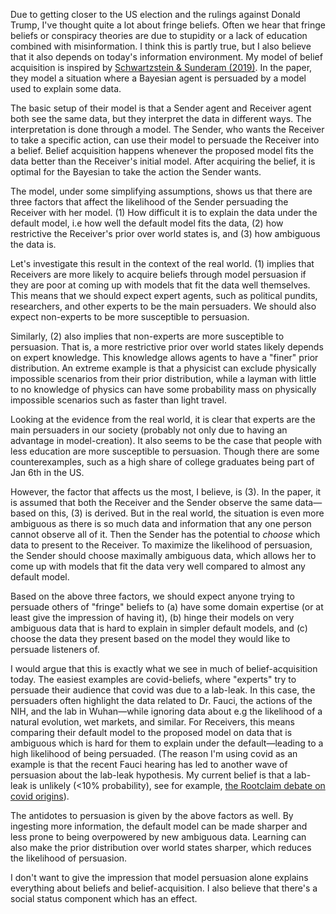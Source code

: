 Due to getting closer to the US election and the rulings against Donald Trump, I've thought quite a lot about fringe beliefs. Often we hear that fringe beliefs or conspiracy theories are due to stupidity or a lack of education combined with misinformation. I think this is partly true, but I also believe that it also depends on today's information environment. My model of belief acquisition is inspired by [Schwartzstein & Sunderam (2019)](https://www.aeaweb.org/articles?id=10.1257/aer.20191074). In the paper, they model a situation where a Bayesian agent is persuaded by a model used to explain some data.  

The basic setup of their model is that a Sender agent and Receiver agent both see the same data, but they interpret the data in different ways. The interpretation is done through a model. The Sender, who wants the Receiver to take a specific action, can use their model to persuade the Receiver into a belief. Belief acquisition happens whenever the proposed model fits the data better than the Receiver's initial model. After acquiring the belief, it is optimal for the Bayesian to take the action the Sender wants. 

The model, under some simplifying assumptions, shows us that there are three factors that affect the likelihood of the Sender persuading the Receiver with her model. (1) How difficult it is to explain the data under the default model, i.e how well the default model fits the data, (2) how restrictive the Receiver's prior over world states is, and (3) how ambiguous the data is. 

Let's investigate this result in the context of the real world. (1) implies that Receivers are more likely to acquire beliefs through model persuasion if they are poor at coming up with models that fit the data well themselves. This means that we should expect expert agents, such as political pundits, researchers, and other experts to be the main persuaders. We should also expect non-experts to be more susceptible to persuasion. 

Similarly, (2) also implies that non-experts are more susceptible to persuasion. That is, a more restrictive prior over world states likely depends on expert knowledge. This knowledge allows agents to have a "finer" prior distribution. An extreme example is that a physicist can exclude physically impossible scenarios from their prior distribution, while a layman with little to no knowledge of physics can have some probability mass on physically impossible scenarios such as faster than light travel. 

Looking at the evidence from the real world, it is clear that experts are the main persuaders in our society (probably not only due to having an advantage in model-creation). It also seems to be the case that people with less education are more susceptible to persuasion. Though there are some counterexamples, such as a high share of college graduates being part of Jan 6th in the US.  

However, the factor that affects us the most, I believe, is (3). In the paper, it is assumed that both the Receiver and the Sender observe the same data—based on this, (3) is derived. But in the real world, the situation is even more ambiguous as there is so much data and information that any one person cannot observe all of it. Then the Sender has the potential to _choose_ which data to present to the Receiver. To maximize the likelihood of persuasion, the Sender should choose maximally ambiguous data, which allows her to come up with models that fit the data very well compared to almost any default model. 

Based on the above three factors, we should expect anyone trying to persuade others of "fringe" beliefs to (a) have some domain expertise (or at least give the impression of having it),  (b) hinge their models on very ambiguous data that is hard to explain in simpler default models, and (c) choose the data they present based on the model they would like to persuade listeners of. 

I would argue that this is exactly what we see in much of belief-acquisition today. The easiest examples are covid-beliefs, where "experts" try to persuade their audience that covid was due to a lab-leak. In this case, the persuaders often highlight the data related to Dr. Fauci, the actions of the NIH, and the lab in Wuhan—while ignoring data about e.g the likelihood of a natural evolution, wet markets, and similar. For Receivers, this means comparing their default model to the proposed model on data that is ambiguous which is hard for them to explain under the default—leading to a high likelihood of being persuaded. (The reason I'm using covid as an example is that the recent Fauci hearing has led to another wave of persuasion about the lab-leak hypothesis. My current belief is that a lab-leak is unlikely (<10% probability), see for example, [the Rootclaim debate on covid origins](https://www.youtube.com/watch?v=Y1vaooTKHCM&t=3909s)).

The antidotes to persuasion is given by the above factors as well. By ingesting more information, the default model can be made sharper and less prone to being overpowered by new ambiguous data. Learning can also make the prior distribution over world states sharper, which reduces the likelihood of persuasion. 

I don't want to give the impression that model persuasion alone explains everything about beliefs and belief-acquisition. I also believe that there's a social status component which has an effect. 